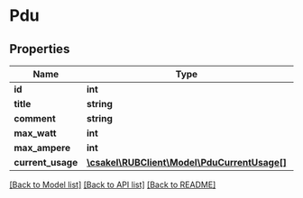# Pdu

## Properties
Name | Type | Description | Notes
------------ | ------------- | ------------- | -------------
**id** | **int** |  | [optional] 
**title** | **string** |  | [optional] 
**comment** | **string** |  | [optional] 
**max_watt** | **int** |  | [optional] 
**max_ampere** | **int** |  | [optional] 
**current_usage** | [**\csakel\RUBClient\Model\PduCurrentUsage[]**](PduCurrentUsage.md) |  | [optional] 

[[Back to Model list]](../../README.md#documentation-for-models) [[Back to API list]](../../README.md#documentation-for-api-endpoints) [[Back to README]](../../README.md)

